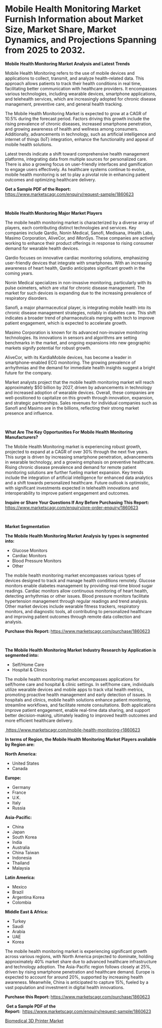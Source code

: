 <p><h1>Mobile Health Monitoring Market Furnish Information about Market Size, Market Share, Market Dynamics, and Projections Spanning from 2025 to 2032.</h1></p><p><strong>Mobile Health Monitoring Market Analysis and Latest Trends</strong></p>
<p><p>Mobile Health Monitoring refers to the use of mobile devices and applications to collect, transmit, and analyze health-related data. This approach allows patients to track their health conditions in real time, facilitating better communication with healthcare providers. It encompasses various technologies, including wearable devices, smartphone applications, and telehealth services, which are increasingly adopted for chronic disease management, preventive care, and general health tracking.</p><p>The Mobile Health Monitoring Market is expected to grow at a CAGR of 10.5% during the forecast period. Factors driving this growth include the rising prevalence of chronic diseases, increased smartphone penetration, and growing awareness of health and wellness among consumers. Additionally, advancements in technology, such as artificial intelligence and internet of things (IoT) integration, enhance the functionality and appeal of mobile health solutions.</p><p>Latest trends indicate a shift toward comprehensive health management platforms, integrating data from multiple sources for personalized care. There is also a growing focus on user-friendly interfaces and gamification to engage users effectively. As healthcare systems continue to evolve, mobile health monitoring is set to play a pivotal role in enhancing patient outcomes and optimizing healthcare delivery.</p></p>
<p><strong>Get a Sample PDF of the Report:&nbsp;</strong> <a href="https://www.marketscagr.com/enquiry/request-sample/1860623?utm_campaign=3072&utm_medium=2&utm_source=Github&utm_content=ia&utm_term=04032025&utm_id=mobile-health-monitoring">https://www.marketscagr.com/enquiry/request-sample/1860623</a></p>
<p>&nbsp;</p>
<p><strong>Mobile Health Monitoring Major Market Players</strong></p>
<p><p>The mobile health monitoring market is characterized by a diverse array of players, each contributing distinct technologies and services. Key companies include Qardio, Nonin Medical, Sanofi, Medisana, iHealth Labs, Masimo Corporation, AliveCor, and iMonSys. These companies are actively working to enhance their product offerings in response to rising consumer demand for wearable health devices.</p><p>Qardio focuses on innovative cardiac monitoring solutions, emphasizing user-friendly devices that integrate with smartphones. With an increasing awareness of heart health, Qardio anticipates significant growth in the coming years.</p><p>Nonin Medical specializes in non-invasive monitoring, particularly with its pulse oximeters, which are vital for chronic disease management. The market for such devices is expanding due to the increasing prevalence of respiratory disorders.</p><p>Sanofi, a major pharmaceutical player, is integrating mobile health into its chronic disease management strategies, notably in diabetes care. This shift indicates a broader trend of pharmaceuticals merging with tech to improve patient engagement, which is expected to accelerate growth.</p><p>Masimo Corporation is known for its advanced non-invasive monitoring technologies. Its innovations in sensors and algorithms are setting benchmarks in the market, and ongoing expansions into new geographic markets signify potential for robust growth.</p><p>AliveCor, with its KardiaMobile devices, has become a leader in smartphone-enabled ECG monitoring. The growing prevalence of arrhythmias and the demand for immediate health insights suggest a bright future for the company.</p><p>Market analysts project that the mobile health monitoring market will reach approximately $50 billion by 2027, driven by advancements in technology and increased adoption of wearable devices. Overall, these companies are well-positioned to capitalize on this growth through innovation, expansion, and strategic partnerships. Sales revenues for individual companies such as Sanofi and Masimo are in the billions, reflecting their strong market presence and influence.</p></p>
<p>&nbsp;</p>
<p><strong>What Are The Key Opportunities For Mobile Health Monitoring Manufacturers?</strong></p>
<p><p>The Mobile Health Monitoring market is experiencing robust growth, projected to expand at a CAGR of over 30% through the next five years. This surge is driven by increasing smartphone penetration, advancements in wearable technology, and a growing emphasis on preventive healthcare. Rising chronic disease prevalence and demand for remote patient monitoring solutions are further fueling market expansion. Key trends include the integration of artificial intelligence for enhanced data analytics and a shift towards personalized healthcare. Future outlook is optimistic, with significant investments expected in telehealth innovations and interoperability to improve patient engagement and outcomes.</p></p>
<p><strong>Inquire or Share Your Questions If Any Before Purchasing This Report:</strong> <a href="https://www.marketscagr.com/enquiry/pre-order-enquiry/1860623?utm_campaign=3072&utm_medium=2&utm_source=Github&utm_content=ia&utm_term=04032025&utm_id=mobile-health-monitoring">https://www.marketscagr.com/enquiry/pre-order-enquiry/1860623</a></p>
<p>&nbsp;</p>
<p><strong>Market Segmentation</strong></p>
<p><strong>The Mobile Health Monitoring Market Analysis by types is segmented into:</strong></p>
<p><ul><li>Glucose Monitors</li><li>Cardiac Monitors</li><li>Blood Pressure Monitors</li><li>Other</li></ul></p>
<p><p>The mobile health monitoring market encompasses various types of devices designed to track and manage health conditions remotely. Glucose monitors enable diabetes management by providing real-time blood sugar readings. Cardiac monitors allow continuous monitoring of heart health, detecting arrhythmias or other issues. Blood pressure monitors facilitate hypertension management through regular readings and trend analysis. Other market devices include wearable fitness trackers, respiratory monitors, and diagnostic tools, all contributing to personalized healthcare and improving patient outcomes through remote data collection and analysis.</p></p>
<p><strong>Purchase this Report:&nbsp;</strong><a href="https://www.marketscagr.com/purchase/1860623?utm_campaign=3072&utm_medium=2&utm_source=Github&utm_content=ia&utm_term=04032025&utm_id=mobile-health-monitoring">https://www.marketscagr.com/purchase/1860623</a></p>
<p>&nbsp;</p>
<p><strong>The Mobile Health Monitoring Market Industry Research by Application is segmented into:</strong></p>
<p><ul><li>Self/Home Care</li><li>Hospital & Clinics</li></ul></p>
<p><p>The mobile health monitoring market encompasses applications for self/home care and hospital & clinic settings. In self/home care, individuals utilize wearable devices and mobile apps to track vital health metrics, promoting proactive health management and early detection of issues. In hospitals and clinics, mobile health solutions enhance patient monitoring, streamline workflows, and facilitate remote consultations. Both applications improve patient engagement, enable real-time data sharing, and support better decision-making, ultimately leading to improved health outcomes and more efficient healthcare delivery.</p></p>
<p><a href="https://www.marketscagr.com/mobile-health-monitoring-r1860623?utm_campaign=3072&utm_medium=2&utm_source=Github&utm_content=ia&utm_term=04032025&utm_id=mobile-health-monitoring">&nbsp;https://www.marketscagr.com/mobile-health-monitoring-r1860623</a></p>
<p><strong>In terms of Region, the Mobile Health Monitoring Market Players available by Region are:</strong></p>
<p>
    <p> <strong> North America: </strong>
        <ul>
            <li>United States</li>
            <li>Canada</li>
        </ul>
        </p> 
    <p> <strong> Europe: </strong>
        <ul>
            <li>Germany</li>
            <li>France</li>
            <li>U.K.</li>
            <li>Italy</li>
            <li>Russia</li>
        </ul>
        </p> 
    <p> <strong> Asia-Pacific: </strong>
        <ul>
            <li>China</li>
            <li>Japan</li>
            <li>South Korea</li>
            <li>India</li>
            <li>Australia</li>
            <li>China Taiwan</li>
            <li>Indonesia</li>
            <li>Thailand</li>
            <li>Malaysia</li>
        </ul>
        </p> 
    <p> <strong> Latin America: </strong>
        <ul>
            <li>Mexico</li>
            <li>Brazil</li>
            <li>Argentina Korea</li>
            <li>Colombia</li>
        </ul>
        </p> 
    <p> <strong> Middle East & Africa: </strong>
        <ul>
            <li>Turkey</li>
            <li>Saudi</li>
            <li>Arabia</li>
            <li>UAE</li>
            <li>Korea</li>
        </ul>
    </p>
    </p>
<p><p>The mobile health monitoring market is experiencing significant growth across various regions, with North America projected to dominate, holding approximately 40% market share due to advanced healthcare infrastructure and technology adoption. The Asia-Pacific region follows closely at 25%, driven by rising smartphone penetration and healthcare demand. Europe is expected to account for around 20%, supported by increasing health awareness. Meanwhile, China is anticipated to capture 15%, fueled by a vast population and investment in digital health innovations.</p></p>
<p><strong>Purchase this Report: </strong><a href="https://www.marketscagr.com/purchase/1860623?utm_campaign=3072&utm_medium=2&utm_source=Github&utm_content=ia&utm_term=04032025&utm_id=mobile-health-monitoring">https://www.marketscagr.com/purchase/1860623</a></p>
<p>&nbsp;<strong>Get a Sample PDF of the Report:&nbsp;&nbsp;</strong><a href="https://www.marketscagr.com/enquiry/request-sample/1860623?utm_campaign=3072&utm_medium=2&utm_source=Github&utm_content=ia&utm_term=04032025&utm_id=mobile-health-monitoring">https://www.marketscagr.com/enquiry/request-sample/1860623</a></p>
<p><strong></strong></p>
<p><p><a href="https://github.com/popupioo/Market-Research-Report-List-1/blob/main/biomedical-3d-printer-market.md?utm_campaign=3072&utm_medium=2&utm_source=Github&utm_content=ia&utm_term=04032025&utm_id=mobile-health-monitoring">Biomedical 3D Printer Market</a></p></p>